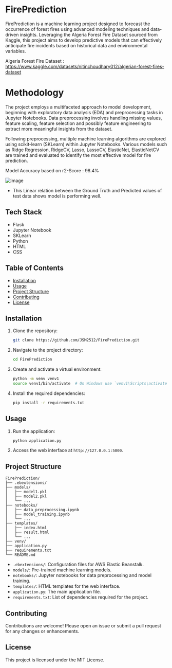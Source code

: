 # FirePrediction

FirePrediction is a machine learning project designed to forecast the occurrence of forest fires using advanced modeling techniques and data-driven insights. Leveraging the Algeria Forest Fire Dataset sourced from Kaggle, this project aims to develop predictive models that can effectively anticipate fire incidents based on historical data and environmental variables.

Algeria Forest Fire Dataset : https://www.kaggle.com/datasets/nitinchoudhary012/algerian-forest-fires-dataset

# Methodology
The project employs a multifaceted approach to model development, beginning with exploratory data analysis (EDA) and preprocessing tasks in Jupyter Notebooks. Data preprocessing involves handling missing values, feature scaling, feature selection and possibly feature engineering to extract more meaningful insights from the dataset.

Following preprocessing, multiple machine learning algorithms are explored using scikit-learn (SKLearn) within Jupyter Notebooks. Various models such as Ridge Regression, RidgeCV, Lasso, LassoCV, ElasticNet, ElasticNetCV are trained and evaluated to identify the most effective model for fire prediction. 

Model Accuracy based on r2-Score : 98.4% 

![image](https://github.com/JSM2512/FirePrediction/assets/49087609/91c5351a-9a93-4559-a6cc-3c956c56d156)

- This Linear relation between the Ground Truth and Predicted values of test data shows model is performing well.

## Tech Stack
- Flask
- Jupyter Notebook
- SKLearn
- Python
- HTML
- CSS

## Table of Contents

- [Installation](#installation)
- [Usage](#usage)
- [Project Structure](#project-structure)
- [Contributing](#contributing)
- [License](#license)

## Installation

1. Clone the repository:
    ```bash
    git clone https://github.com/JSM2512/FirePrediction.git
    ```
2. Navigate to the project directory:
    ```bash
    cd FirePrediction
    ```
3. Create and activate a virtual environment:
    ```bash
    python -m venv venv1
    source venv1/bin/activate  # On Windows use `venv1\Scripts\activate`
    ```
4. Install the required dependencies:
    ```bash
    pip install -r requirements.txt
    ```

## Usage

1. Run the application:
    ```bash
    python application.py
    ```
2. Access the web interface at `http://127.0.0.1:5000`.

## Project Structure
```
FirePrediction/
├── .ebextensions/
├── models/
│   ├── model1.pkl
│   ├── model2.pkl
│   └── ...
├── notebooks/
│   ├── data_preprocessing.ipynb
│   ├── model_training.ipynb
│   └── ...
├── templates/
│   ├── index.html
│   ├── result.html
│   └── ...
├── venv/
├── application.py
├── requirements.txt
└── README.md
```

- `.ebextensions/`: Configuration files for AWS Elastic Beanstalk.
- `models/`: Pre-trained machine learning models.
- `notebooks/`: Jupyter notebooks for data preprocessing and model training.
- `templates/`: HTML templates for the web interface.
- `application.py`: The main application file.
- `requirements.txt`: List of dependencies required for the project.

## Contributing

Contributions are welcome! Please open an issue or submit a pull request for any changes or enhancements.

## License

This project is licensed under the MIT License.
